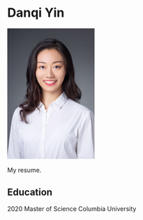 # Danqi Yin

<img src='Professional_photo.jpeg' width =200>

My resume.

## Education

2020 Master of Science Columbia University



